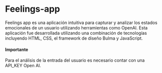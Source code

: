# Feelings-app

<p>Feelings app es una aplicación intuitiva para capturar y analizar los estados emocionales de un usuario utilizando herramientas como OpenAI.
  Esta aplicación fue desarrollada utilizando una combinación de tecnologías incluyendo HTML, CSS, el framework de diseño Bulma y JavaScript.</p>

<h4>Importante</h4>
<p>Para el análisis de la entrada del usuario es necesario contar con una API_KEY Open AI.</p>
